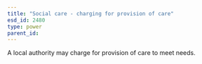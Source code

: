 ```yaml
---
title: "Social care - charging for provision of care"
esd_id: 2480
type: power
parent_id:  
---
```


A local authority may charge for provision of care to meet needs.


